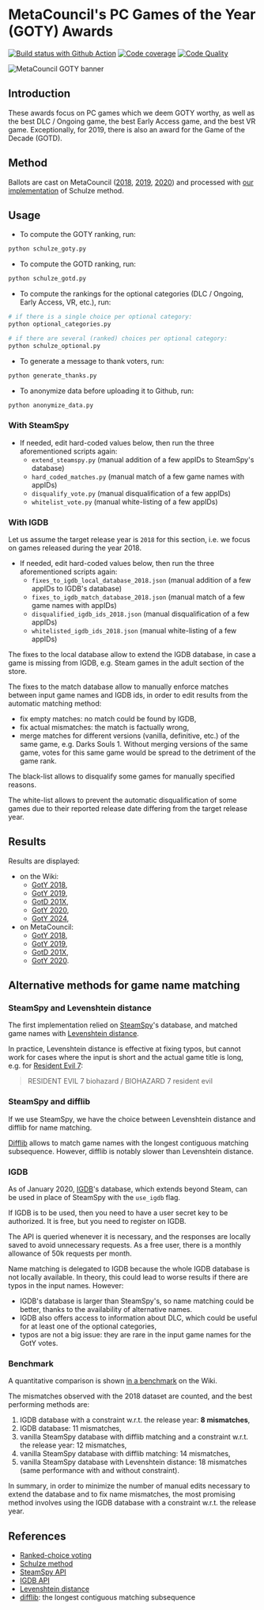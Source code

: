 # MetaCouncil's PC Games of the Year (GOTY) Awards

[![Build status with Github Action][build-image-action]][build-action]
[![Code coverage][codecov-image]][codecov]
[![Code Quality][codacy-image]][codacy]

![MetaCouncil GOTY banner][generic-goty-cover]

## Introduction

These awards focus on PC games which we deem GOTY worthy, as well as the best DLC / Ongoing game, the best Early Access
game, and the best VR game. Exceptionally, for 2019, there is also an award for the Game of the Decade (GOTD).

## Method

Ballots are cast on MetaCouncil ([2018][ballots-2018], [2019][ballots-2019], [2020][ballots-2020])
and processed with [our implementation](https://github.com/woctezuma/steam-era-goty) of Schulze method.

## Usage

-   To compute the GOTY ranking, run:

```bash
python schulze_goty.py
```

-   To compute the GOTD ranking, run:

```bash
python schulze_gotd.py
```

-   To compute the rankings for the optional categories (DLC / Ongoing, Early Access, VR, etc.), run:

```bash
# if there is a single choice per optional category:
python optional_categories.py

# if there are several (ranked) choices per optional category:
python schulze_optional.py
```

-   To generate a message to thank voters, run:

```bash
python generate_thanks.py
```

-   To anonymize data before uploading it to Github, run:

```bash
python anonymize_data.py
```

### With SteamSpy

-   If needed, edit hard-coded values below, then run the three aforementioned scripts again:
    -   `extend_steamspy.py` (manual addition of a few appIDs to SteamSpy's database)
    -   `hard_coded_matches.py` (manual match of a few game names with appIDs)
    -   `disqualify_vote.py` (manual disqualification of a few appIDs)
    -   `whitelist_vote.py` (manual white-listing of a few appIDs)

### With IGDB

Let us assume the target release year is `2018` for this section, i.e. we focus on games released during the year 2018.

-   If needed, edit hard-coded values below, then run the three aforementioned scripts again:
    -   `fixes_to_igdb_local_database_2018.json` (manual addition of a few appIDs to IGDB's database)
    -   `fixes_to_igdb_match_database_2018.json` (manual match of a few game names with appIDs)
    -   `disqualified_igdb_ids_2018.json` (manual disqualification of a few appIDs)
    -   `whitelisted_igdb_ids_2018.json` (manual white-listing of a few appIDs)

The fixes to the local database allow to extend the IGDB database, in case a game is missing from IGDB, e.g. Steam games in the adult section of the store.

The fixes to the match database allow to manually enforce matches between input game names and IGDB ids, in order to
edit results from the automatic matching method:
-   fix empty matches: no match could be found by IGDB,
-   fix actual mismatches: the match is factually wrong,
-   merge matches for different versions (vanilla, definitive, etc.) of the same game, e.g. Darks Souls 1.
Without merging versions of the same game, votes for this same game would be spread to the detriment of the game rank.

The black-list allows to disqualify some games for manually specified reasons.

The white-list allows to prevent the automatic disqualification of some games due to their reported release date differing from the target release year.

## Results

Results are displayed:
-   on the Wiki:
    - [GotY 2018][results-2018-wiki],
    - [GotY 2019][results-2019-wiki],
    - [GotD 201X][results-201X-wiki],
    - [GotY 2020][results-2020-wiki],
    - [GotY 2024][results-2024-wiki],
-   on MetaCouncil:
    - [GotY 2018][results-2018],
    - [GotY 2019][results-2019],
    - [GotD 201X][results-201X],
    - [GotY 2020][results-2020].

## Alternative methods for game name matching

### SteamSpy and Levenshtein distance

The first implementation relied on [SteamSpy](https://github.com/woctezuma/steamspypi)'s database, and matched game names with [Levenshtein distance](https://github.com/ztane/python-Levenshtein).

In practice, Levenshtein distance is effective at fixing typos, but cannot work for cases where the input is short and the actual game title is long, e.g. for [Resident Evil 7](https://store.steampowered.com/app/418370/):

> RESIDENT EVIL 7 biohazard / BIOHAZARD 7 resident evil

### SteamSpy and difflib

If we use SteamSpy, we have the choice between Levenshtein distance and difflib for name matching.

[Difflib](https://docs.python.org/3/library/difflib.html) allows to match game names with the longest contiguous matching subsequence.
However, difflib is notably slower than Levenshtein distance.

### IGDB

As of January 2020, [IGDB](https://www.igdb.com/api)'s database, which extends beyond Steam, can be used in place of SteamSpy with the `use_igdb` flag.

If IGDB is to be used, then you need to have a user secret key to be authorized.
It is free, but you need to register on IGDB.
 
The API is queried whenever it is necessary, and the responses are locally saved to avoid unnecessary requests.
As a free user, there is a monthly allowance of 50k requests per month.

Name matching is delegated to IGDB because the whole IGDB database is not locally available.
In theory, this could lead to worse results if there are typos in the input names.
However:
-   IGDB's database is larger than SteamSpy's, so name matching could be better, thanks to the availability of alternative names.
-   IGDB also offers access to information about DLC, which could be useful for at least one of the optional categories,
-   typos are not a big issue: they are rare in the input game names for the GotY votes.

### Benchmark

A quantitative comparison is shown [in a benchmark](https://github.com/woctezuma/metacouncil-goty/wiki/Benchmark) on the Wiki.

The mismatches observed with the 2018 dataset are counted, and the best performing methods are:
1.  IGDB database with a constraint w.r.t. the release year: **8 mismatches**,
2.  IGDB database: 11 mismatches,
3.  vanilla SteamSpy database with difflib matching and a constraint w.r.t. the release year: 12 mismatches,
4.  vanilla SteamSpy database with difflib matching: 14 mismatches,
5.  vanilla SteamSpy database with Levenshtein distance: 18 mismatches (same performance with and without constraint). 

In summary, in order to minimize the number of manual edits necessary to extend the database and to fix name mismatches,
the most promising method involves using the IGDB database with a constraint w.r.t. the release year.

## References

-   [Ranked-choice voting](https://en.wikipedia.org/wiki/Ranked_voting)
-   [Schulze method](https://en.wikipedia.org/wiki/Schulze_method)
-   [SteamSpy API](https://github.com/woctezuma/steamspypi)
-   [IGDB API](https://www.igdb.com/api)
-   [Levenshtein distance](https://github.com/ztane/python-Levenshtein)
-   [difflib](https://docs.python.org/3/library/difflib.html): the longest contiguous matching subsequence

<!-- Definitions -->

[build]: <https://travis-ci.org/woctezuma/metacouncil-goty>
[build-image]: <https://travis-ci.org/woctezuma/metacouncil-goty.svg?branch=master>

[build-action]: <https://github.com/woctezuma/metacouncil-goty/actions>
[build-image-action]: <https://github.com/woctezuma/metacouncil-goty/workflows/Python application/badge.svg?branch=master>

[pyup]: <https://pyup.io/repos/github/woctezuma/metacouncil-goty/>
[dependency-image]: <https://pyup.io/repos/github/woctezuma/metacouncil-goty/shield.svg>
[python3-image]: <https://pyup.io/repos/github/woctezuma/metacouncil-goty/python-3-shield.svg>

[codecov]: <https://codecov.io/gh/woctezuma/metacouncil-goty>
[codecov-image]: <https://codecov.io/gh/woctezuma/metacouncil-goty/branch/master/graph/badge.svg>

[codacy]: <https://www.codacy.com/app/woctezuma/metacouncil-goty>
[codacy-image]: <https://api.codacy.com/project/badge/Grade/d072d73231a24a5b91bc72c59737ca7d> 

[generic-goty-cover]: <https://raw.githubusercontent.com/wiki/woctezuma/metacouncil-goty/metacouncil-goty-banner.jpg>

[ballots-2018]: <https://metacouncil.com/threads/metacouncils-pc-games-of-the-year-awards-2018.473/>
[ballots-2019]: <https://metacouncil.com/threads/metacouncils-pc-games-of-the-year-awards-2019.1729/>
[ballots-2020]: <https://metacouncil.com/threads/metacouncils-pc-games-of-the-year-awards-2020.2259/>

[results-2018]: <https://metacouncil.com/threads/metacouncils-pc-games-of-the-year-awards-2018-results.525/>
[results-2019]: <https://metacouncil.com/threads/metacouncils-pc-games-of-the-year-awards-2019-results.1766/>
[results-201X]: <https://metacouncil.com/threads/metacouncils-pc-games-of-the-decade-awards-2010-2019-results.1771/>
[results-2020]: <https://metacouncil.com/threads/metacouncils-pc-games-of-the-year-awards-2020-results.2280/>

[results-2018-wiki]: <https://github.com/woctezuma/metacouncil-goty/wiki/Games_of_the_Year_2018>
[results-2019-wiki]: <https://github.com/woctezuma/metacouncil-goty/wiki/Games_of_the_Year_2019>
[results-201X-wiki]: <https://github.com/woctezuma/metacouncil-goty/wiki/Games_of_the_Decade_201X>
[results-2020-wiki]: <https://github.com/woctezuma/metacouncil-goty/wiki/Games_of_the_Year_2020>
[results-2024-wiki]: <https://github.com/woctezuma/metacouncil-goty/wiki/Games_of_the_Year_2024>
